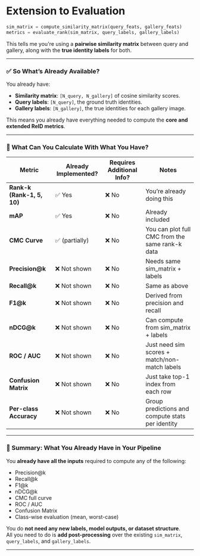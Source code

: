 # Extension to Evaluation
```python
sim_matrix = compute_similarity_matrix(query_feats, gallery_feats)
metrics = evaluate_rank(sim_matrix, query_labels, gallery_labels)
```

This tells me you're using a **pairwise similarity matrix** between query and gallery, along with the **true identity labels** for both.

---

### ✅ So What’s Already Available?

You already have:
- **Similarity matrix**: `[N_query, N_gallery]` of cosine similarity scores.
- **Query labels**: `[N_query]`, the ground truth identities.
- **Gallery labels**: `[N_gallery]`, the true identities for each gallery image.

This means you already have everything needed to compute the **core and extended ReID metrics**.

---

### 🧩 What Can You Calculate With What You Have?

| Metric                  | Already Implemented? | Requires Additional Info? | Notes |
|-------------------------|----------------------|----------------------------|-------|
| **Rank-k (Rank-1, 5, 10)** | ✅ Yes | ❌ No | You’re already doing this |
| **mAP**                 | ✅ Yes | ❌ No | Already included |
| **CMC Curve**           | ✅ (partially) | ❌ No | You can plot full CMC from the same rank-k data |
| **Precision@k**         | ❌ Not shown | ❌ No | Needs same sim_matrix + labels |
| **Recall@k**            | ❌ Not shown | ❌ No | Same as above |
| **F1@k**                | ❌ Not shown | ❌ No | Derived from precision and recall |
| **nDCG@k**              | ❌ Not shown | ❌ No | Can compute from sim_matrix + labels |
| **ROC / AUC**           | ❌ Not shown | ❌ No | Just need sim scores + match/non-match labels |
| **Confusion Matrix**    | ❌ Not shown | ❌ No | Just take top-1 index from each row |
| **Per-class Accuracy**  | ❌ Not shown | ❌ No | Group predictions and compute stats per identity |

---

### 🧪 Summary: What You Already Have in Your Pipeline

You **already have all the inputs** required to compute any of the following:

- Precision@k
- Recall@k
- F1@k
- nDCG@k
- CMC full curve
- ROC / AUC
- Confusion Matrix
- Class-wise evaluation (mean, worst-case)

You do **not need any new labels, model outputs, or dataset structure**.  
All you need to do is **add post-processing** over the existing `sim_matrix`, `query_labels`, and `gallery_labels`.

---
